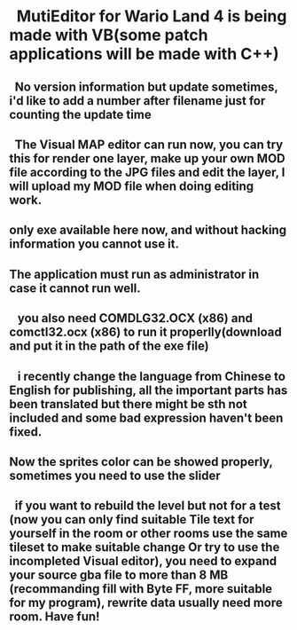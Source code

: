 #   MutiEditor for Wario Land 4 is being made with VB(some patch applications will be made with C++)
##    No version information but update sometimes, i'd like to add a number after filename just for counting the update time
##    The Visual MAP editor can run now, you can try this for render one layer, make up your own MOD file according to the JPG files and edit the layer, I will upload my MOD file when doing editing work.
##    only exe available here now, and without hacking information you cannot use it. 
##    The application must run as administrator in case it cannot run well.
##    you also need COMDLG32.OCX (x86) and comctl32.ocx (x86) to run it properlly(download and put it in the path of the exe file)
##    i recently change the language from Chinese to English for publishing, all the important parts has been translated but there might be sth not included and some bad expression haven't been fixed.
##    Now the sprites color can be showed properly, sometimes you need to use the slider
##    if you want to rebuild the level but not for a test (now you can only find suitable Tile text for yourself in the room or other rooms use the same tileset to make suitable change Or try to use the incompleted Visual editor), you need to expand your source gba file to more than 8 MB (recommanding fill with Byte FF, more suitable for my program), rewrite data usually need more room. Have fun!
